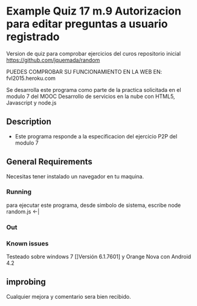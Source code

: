 ﻿# Example Quiz 17 m.9 Autorizacion para editar preguntas a usuario registrado
Version de quiz para comprobar ejercicios del curos
repositorio inicial https://github.com/jquemada/random

PUEDES COMPROBAR SU FUNCIONAMIENTO EN LA WEB EN:
fvl2015.heroku.com

Se desarrolla este programa como parte de la practica solicitada en el modulo 7
del MOOC Desarrollo de servicios en la nube con HTML5, Javascript y node.js

## Description 
* Este programa responde a la especificacion del ejercicio P2P del modulo 7

## General Requirements
Necesitas tener instalado un navegador en tu maquina.


### Running
para ejecutar este programa, desde simbolo de sistema, escribe
node random.js <-|

### Out


### Known issues
Testeado sobre  windows 7 []Versión 6.1.7601] y Orange Nova con Android 4.2

## improbing
Cualquier mejora  y comentario sera bien recibido.

